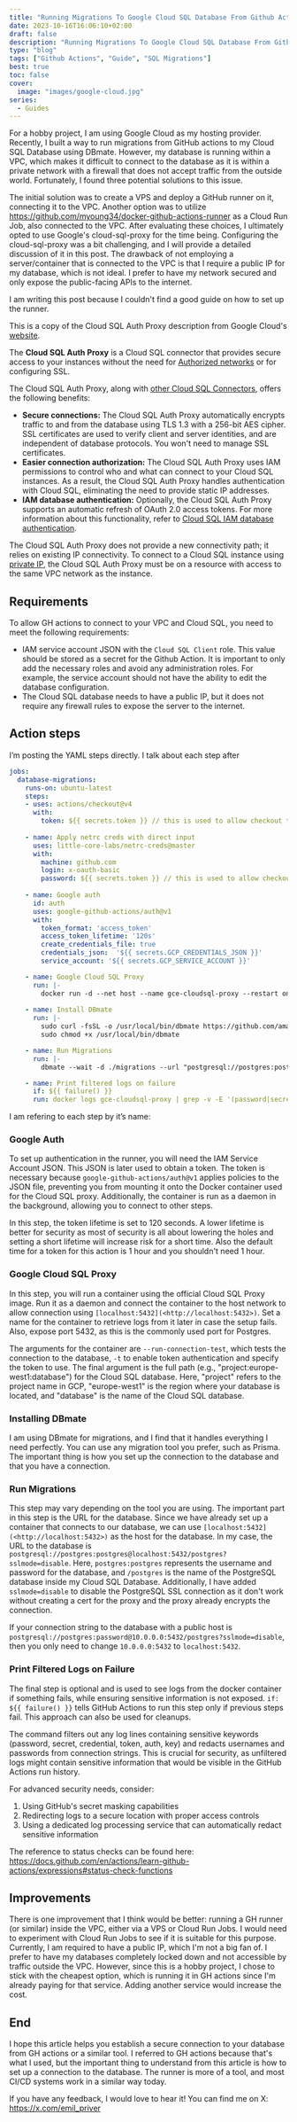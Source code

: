```yaml
---
title: "Running Migrations To Google Cloud SQL Database From Github Actions"
date: 2023-10-16T16:06:10+02:00
draft: false
description: "Running Migrations To Google Cloud SQL Database From Github Actions"
type: "blog"
tags: ["Github Actions", "Guide", "SQL Migrations"]
best: true
toc: false
cover:
  image: "images/google-cloud.jpg"
series:
  - Guides
---
```

For a hobby project, I am using Google Cloud as my hosting provider. Recently, I built a way to run migrations from GitHub actions to my Cloud SQL Database using DBmate. However, my database is running within a VPC, which makes it difficult to connect to the database as it is within a private network with a firewall that does not accept traffic from the outside world. Fortunately, I found three potential solutions to this issue.

The initial solution was to create a VPS and deploy a GitHub runner on it, connecting it to the VPC. Another option was to utilize https://github.com/myoung34/docker-github-actions-runner as a Cloud Run Job, also connected to the VPC. After evaluating these choices, I ultimately opted to use Google's cloud-sql-proxy for the time being. Configuring the cloud-sql-proxy was a bit challenging, and I will provide a detailed discussion of it in this post. The drawback of not employing a server/container that is connected to the VPC is that I require a public IP for my database, which is not ideal. I prefer to have my network secured and only expose the public-facing APIs to the internet.

I am writing this post because I couldn't find a good guide on how to set up the runner.

This is a copy of the Cloud SQL Auth Proxy description from Google Cloud's [website](https://cloud.google.com/sql/docs/postgres/sql-proxy).

The **Cloud SQL Auth Proxy** is a Cloud SQL connector that provides secure access to your instances without the need for [Authorized networks](https://cloud.google.com/sql/docs/postgres/configure-ip) or for configuring SSL.

The Cloud SQL Auth Proxy, along with [other Cloud SQL Connectors](https://cloud.google.com/sql/docs/postgres/connect-connectors), offers the following benefits:

- **Secure connections:** The Cloud SQL Auth Proxy automatically encrypts traffic to and from the database using TLS 1.3 with a 256-bit AES cipher. SSL certificates are used to verify client and server identities, and are independent of database protocols. You won't need to manage SSL certificates.
- **Easier connection authorization:** The Cloud SQL Auth Proxy uses IAM permissions to control who and what can connect to your Cloud SQL instances. As a result, the Cloud SQL Auth Proxy handles authentication with Cloud SQL, eliminating the need to provide static IP addresses.
- **IAM database authentication:** Optionally, the Cloud SQL Auth Proxy supports an automatic refresh of OAuth 2.0 access tokens. For more information about this functionality, refer to [Cloud SQL IAM database authentication](https://cloud.google.com/sql/docs/postgres/authentication).

The Cloud SQL Auth Proxy does not provide a new connectivity path; it relies on existing IP connectivity. To connect to a Cloud SQL instance using [private IP](https://cloud.google.com/sql/docs/postgres/private-ip), the Cloud SQL Auth Proxy must be on a resource with access to the same VPC network as the instance.

## Requirements

To allow GH actions to connect to your VPC and Cloud SQL, you need to meet the following requirements:

- IAM service account JSON with the `Cloud SQL Client` role. This value should be stored as a secret for the Github Action. It is important to only add the necessary roles and avoid any administration roles. For example, the service account should not have the ability to edit the database configuration.
- The Cloud SQL database needs to have a public IP, but it does not require any firewall rules to expose the server to the internet.

## Action steps

I’m posting the YAML steps directly. I talk about each step after

```yaml
jobs:
  database-migrations:
    runs-on: ubuntu-latest
    steps:
    - uses: actions/checkout@v4
      with:
        token: ${{ secrets.token }} // this is used to allow checkout to pull private repos
    
    - name: Apply netrc creds with direct input
      uses: little-core-labs/netrc-creds@master
      with:
        machine: github.com
        login: x-oauth-basic
        password: ${{ secrets.token }} // this is used to allow checkout to pull private repos
    
    - name: Google auth
      id: auth
      uses: google-github-actions/auth@v1
      with:
        token_format: 'access_token'
        access_token_lifetime: '120s'
        create_credentials_file: true
        credentials_json:  '${{ secrets.GCP_CREDENTIALS_JSON }}'
        service_account: '${{ secrets.GCP_SERVICE_ACCOUNT }}' 

    - name: Google Cloud SQL Proxy
      run: |-
        docker run -d --net host --name gce-cloudsql-proxy --restart on-failure --expose 5432 gcr.io/cloud-sql-connectors/cloud-sql-proxy:2.7.0 --run-connection-test -t ${{steps.auth.outputs.access_token}} project:europe-west1:database
    
    - name: Install DBmate
      run: |-
        sudo curl -fsSL -o /usr/local/bin/dbmate https://github.com/amacneil/dbmate/releases/latest/download/dbmate-linux-amd64
        sudo chmod +x /usr/local/bin/dbmate

    - name: Run Migrations
      run: |-
        dbmate --wait -d ./migrations --url "postgresql://postgres:postgres@localhost:5432/postgres?sslmode=disable" migrate

    - name: Print filtered logs on failure
      if: ${{ failure() }}
      run: docker logs gce-cloudsql-proxy | grep -v -E '(password|secret|credential|token|auth|key)' | sed -r 's/(mongodb|postgresql|mysql):\/\/[^:]+:[^@]+@/\1:\/\/[REDACTED]:[REDACTED]@/g'
```

I am refering to each step by it’s name:

### Google Auth

To set up authentication in the runner, you will need the IAM Service Account JSON. This JSON is later used to obtain a token. The token is necessary because `google-github-actions/auth@v1` applies policies to the JSON file, preventing you from mounting it onto the Docker container used for the Cloud SQL proxy. Additionally, the container is run as a daemon in the background, allowing you to connect to other steps.

In this step, the token lifetime is set to 120 seconds. A lower lifetime is better for security as most of security is all about lowering the holes and setting a short lifetime will increase risk for a short time. Also the default time for a token for this action is 1 hour and you shouldn't need 1 hour.

### Google Cloud SQL Proxy

In this step, you will run a container using the official Cloud SQL Proxy image. Run it as a daemon and connect the container to the host network to allow connection using `[localhost:5432](<http://localhost:5432>)`. Set a name for the container to retrieve logs from it later in case the setup fails. Also, expose port 5432, as this is the commonly used port for Postgres.

The arguments for the container are `--run-connection-test`, which tests the connection to the database, `-t` to enable token authentication and specify the token to use. The final argument is the full path (e.g., "project:europe-west1:database") for the Cloud SQL database. Here, "project" refers to the project name in GCP, "europe-west1" is the region where your database is located, and "database" is the name of the Cloud SQL database.

### Installing DBmate

I am using DBmate for migrations, and I find that it handles everything I need perfectly. You can use any migration tool you prefer, such as Prisma. The important thing is how you set up the connection to the database and that you have a connection.

### Run Migrations

This step may vary depending on the tool you are using. The important part in this step is the URL for the database. Since we have already set up a container that connects to our database, we can use `[localhost:5432](<http://localhost:5432>)` as the host for the database. In my case, the URL to the database is `postgresql://postgres:postgres@localhost:5432/postgres?sslmode=disable`. Here, `postgres:postgres` represents the username and password for the database, and `/postgres` is the name of the PostgreSQL database inside my Cloud SQL Database. Additionally, I have added `sslmode=disable` to disable the PostgreSQL SSL connection as it don't work without creating a cert for the proxy and the proxy already encrypts the connection. 

If your connection string to the database with a public host is `postgresql://postgres:password@10.0.0.0:5432/postgres?sslmode=disable`,
then you only need to change `10.0.0.0:5432` to `localhost:5432`.

### Print Filtered Logs on Failure

The final step is optional and is used to see logs from the docker container if something fails, while ensuring sensitive information is not exposed. `if: ${{ failure() }}` tells GitHub Actions to run this step only if previous steps fail. This approach can also be used for cleanups.

The command filters out any log lines containing sensitive keywords (password, secret, credential, token, auth, key) and redacts usernames and passwords from connection strings. This is crucial for security, as unfiltered logs might contain sensitive information that would be visible in the GitHub Actions run history.

For advanced security needs, consider:
1. Using GitHub's secret masking capabilities
2. Redirecting logs to a secure location with proper access controls
3. Using a dedicated log processing service that can automatically redact sensitive information

The reference to status checks can be found here: https://docs.github.com/en/actions/learn-github-actions/expressions#status-check-functions

## Improvements

There is one improvement that I think would be better: running a GH runner (or similar) inside the VPC, either via a VPS or Cloud Run Jobs. I would need to experiment with Cloud Run Jobs to see if it is suitable for this purpose. Currently, I am required to have a public IP, which I'm not a big fan of. I prefer to have my databases completely locked down and not accessible by traffic outside the VPC. However, since this is a hobby project, I chose to stick with the cheapest option, which is running it in GH actions since I'm already paying for that service. Adding another service would increase the cost.

## End

I hope this article helps you establish a secure connection to your database from GH actions or a similar tool. I referred to GH actions because that's what I used, but the important thing to understand from this article is how to set up a connection to the database. The runner is more of a tool, and most CI/CD systems work in a similar way today.

If you have any feedback, I would love to hear it! You can find me on X: https://x.com/emil_priver
